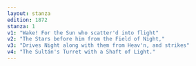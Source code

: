```yaml
---
layout: stanza
edition: 1872
stanza: 1
v1: "Wake! For the Sun who scatter'd into flight"
v2: "The Stars before him from the Field of Night,"
v3: "Drives Night along with them from Heav'n, and strikes"
v4: "The Sultán's Turret with a Shaft of Light."
---
```

